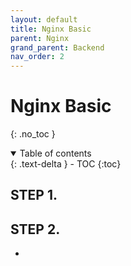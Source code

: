 ```yaml
---
layout: default
title: Nginx Basic
parent: Nginx
grand_parent: Backend
nav_order: 2
---
```


# Nginx Basic
{: .no_toc }


<details open markdown="block">
  <summary>
    Table of contents
  </summary>
  {: .text-delta }
- TOC
{:toc}
</details>
<!------------------------------------ STEP ------------------------------------>

## STEP 1. 

## STEP 2.

* 